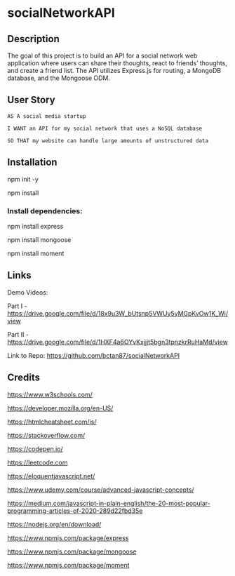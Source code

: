 # socialNetworkAPI

## Description
The goal of this project is to build an API for a social network web application where users can share their thoughts, react to friends’ thoughts, and create a friend list. The API utilizes Express.js for routing, a MongoDB database, and the Mongoose ODM.

## User Story

`AS A social media startup`

`I WANT an API for my social network that uses a NoSQL database`

`SO THAT my website can handle large amounts of unstructured data`


## Installation

npm init -y

npm install 


### Install dependencies:

npm install express

npm install mongoose

npm install moment

## Links

Demo Videos: 

Part I - https://drive.google.com/file/d/18x9u3W_bUtsnp5VWUy5yMGpKvOw1K_Wi/view

Part II - https://drive.google.com/file/d/1HXF4a6OYvKxjjjt5bgn3tpnzkrRuHaMd/view

Link to Repo: https://github.com/bctan87/socialNetworkAPI

## Credits

https://www.w3schools.com/

https://developer.mozilla.org/en-US/

https://htmlcheatsheet.com/js/

https://stackoverflow.com/

https://codepen.io/

https://leetcode.com

https://eloquentjavascript.net/

https://www.udemy.com/course/advanced-javascript-concepts/

https://medium.com/javascript-in-plain-english/the-20-most-popular-programming-articles-of-2020-289d22fbd35e

https://nodejs.org/en/download/

https://www.npmjs.com/package/express

https://www.npmjs.com/package/mongoose

https://www.npmjs.com/package/moment
